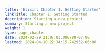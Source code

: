 ```yaml
---
title: 'Elixir: Chapter 1. Getting Started'
linkTitle: Chapter 1. Getting Started
description: Starting a new project
summary: Starting a new project
weight: 1
type: page_chapter
date: 2024-02-29 21:07:03.006780-07:00
lastmod: 2024-04-10 22:34:15.742952-06:00
---
```

